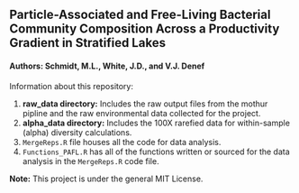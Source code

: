 ## Particle-Associated and Free-Living Bacterial Community Composition Across a Productivity Gradient in Stratified Lakes

####  **Authors:** Schmidt, M.L., White, J.D., and V.J. Denef

Information about this repository:  
1. **raw_data directory:**  Includes the raw output files from the mothur pipline and the raw environmental data collected for the project.  
2. **alpha_data directory:**  Includes the 100X rarefied data for within-sample (alpha) diversity calculations.  
3. `MergeReps.R` file houses all the code for data analysis.  
4. `Functions_PAFL.R` has all of the functions written or sourced for the data analysis in the `MergeReps.R` code file.  

**Note:**  This project is under the general MIT License.
